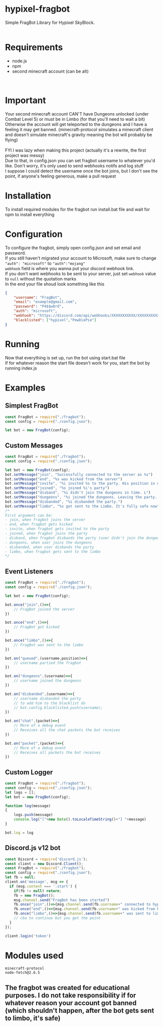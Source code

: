 # hypixel-fragbot
Simple FragBot Library for Hypixel SkyBlock.<br><br>

# Requirements
- node.js
- npm
- second minecraft account (can be alt)
<br>

# Important
Your second minecraft account CAN'T have Dungeons unlocked (under Combat Level 5) or must be in Limbo (for that you'll need to wait a bit)<br>
Otherwise the account will get teleported to the dungeons and I have a feeling it may get banned. (minecraft-protocol simulates a minecraft client and doesn't simulate minecraft's gravity meaning the bot will probably be flying)<br><br>
FYI I was lazy when making this project (actually it's a rewrite, the first project was messy)<br>
Due to that, in config.json you can set fragbot username to whatever you'd like. Don't worry, it's only used to send webhooks notifs and log stuff<br>
I suppose I could detect the username once the bot joins, but I don't see the point, if anyone's feeling generous, make a pull request<br>
# Installation
To install required modules for the fragbot run install.bat file and wait for npm to install everything
<br>

# Configuration
To configure the fragbot, simply open config.json and set email and password.<br>
If you still haven't migrated your account to Microsoft, make sure to change 
`"auth": "microsoft"` to `"auth":"mojang"`<br>
`webhook` field is where you wanna put your discord webhook link.<br>
If you don't want webhooks to be sent to your server, just set `webhook` value to `null` without the quotation marks<br>
In the end your file shoud look something like this
```json
{
    "username": "FragBot",
    "email": "example@gmail.com",
    "password": "P4$$w0rd",
    "auth": "microsoft",
    "webhook": "https://discord.com/api/webhooks/XXXXXXXXXXX/XXXXXXXXXXXXXXXXXXXXXXXXXXXXXXXXXXXXXXXXXXXXXXXXXXXX",
    "blacklisted": ["hypixel","PewDiePie"]
}
```

# Running
Now that everything is set up, run the bot using start.bat file<br>
If for whatever reason the start file doesn't work for you, start the bot by running index.js<br>

# Examples
## Simplest FragBot
```js
const FragBot = require("./fragbot");
const config = require("./config.json");

let bot = new FragBot(config);
```
## Custom Messages
```js
const FragBot = require("./fragbot");
const config = require("./config.json");

let bot = new FragBot(config);
bot.setMessage("join", "Successfully connected to the server as %s")
bot.setMessage("end", "%s was kicked from the server")
bot.setMessage("invite", "%i invited %s to the party. His position in queue is %p")
bot.setMessage("joined", "%s joined %i's party")
bot.setMessage("disband", "%i didn't join the dungeons in time. L")
bot.setMessage("dungeons", "%i joined the dungeons. Leaving the party...")
bot.setMessage("disbanded", "%i disbanded the party.")
bot.setMessage("limbo", "%s got sent to the Limbo. It's fully safe now")
/*
First argument can be:
- join, when fragbot joins the server
- end, when fragbot gets kicked
- invite, when fragbot gets invited to the party
- joined, when fragbot joins the party
- disband, when fragbot disbands the party (user didn't join the dungeons)
- dungeons, when user joins the dungeons
- disbanded, when user disbands the party
- limbo, when fragbot gets sent to the limbo
*/
```
## Event Listeners
```js
const FragBot = require("./fragbot");
const config = require("./config.json");

let bot = new FragBot(config);

bot.once("join",()=>{
    // FragBot joined the server
})

bot.once("end",()=>{
    // FragBot got kicked
})

bot.once("limbo",()=>{
    // FragBot was sent to the limbo
})

bot.on("queued",(username,position)=>{
    // username partied the fragbot
})

bot.on("dungeons",(username)=>{
    // username joined the dungeons
})

bot.on("disbanded",(username)=>{
    // username disbanded the party
    // to add him to the blacklist do
    // bot.config.blacklisted.push(username);
})

bot.on("chat",(packet)=>{
    // More of a debug event
    // Receives all the chat packets the bot receives
})

bot.on("packet",(packet)=>{
    // More of a debug event
    // Receives all packets the bot receives
})
```
## Custom Logger
```js
const FragBot = require("./fragbot");
const config = require("./config.json");
let logs = [];
let bot = new FragBot(config);

function log(message)
{
    logs.push(message)
    console.log("["+new Date().toLocaleTimeString()+"] "+message)
}

bot.log = log
```
## Discord.js v12 bot
```js
const Discord = require('discord.js');
const client = new Discord.Client();
const FragBot = require("./fragbot");
const config = require("./config.json");
let fb = null;
client.on('message', msg => {
  if (msg.content === '.start') {
    if(fb != null) return;
    fb = new FragBot();
    msg.channel.send("FragBot has been started")
    fb.once("join",()=>{msg.channel.send(fb.username+" connected to hypixel")})
    fb.once("end",()=>{msg.channel.send(fb.username+" was kicked from hypixel");fb = null;})
    fb.once("limbo",()=>{msg.channel.send(fb.username+" was sent to limbo")});
    // cba to continue but you get the point
  }
});

client.login('token')
```
# Modules used
```
minecraft-protocol
node-fetch@2.6.5
```
## The fragbot was created for educational purposes. I do not take responsibility if for whatever reason your account got banned (which shouldn't happen, after the bot gets sent to limbo, it's safe)
